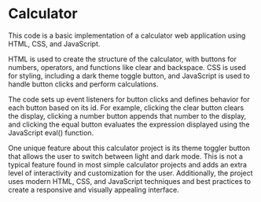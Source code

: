# Calculator
This code is a basic implementation of a calculator web application using HTML, CSS, and JavaScript.

HTML is used to create the structure of the calculator, with buttons for numbers, operators, and functions like clear and backspace. CSS is used for styling, including a dark theme toggle button, and JavaScript is used to handle button clicks and perform calculations.

The code sets up event listeners for button clicks and defines behavior for each button based on its id. For example, clicking the clear button clears the display, clicking a number button appends that number to the display, and clicking the equal button evaluates the expression displayed using the JavaScript eval() function.

One unique feature about this calculator project is its theme toggler button that allows the user to switch between light and dark mode. This is not a typical feature found in most simple calculator projects and adds an extra level of interactivity and customization for the user. Additionally, the project uses modern HTML, CSS, and JavaScript techniques and best practices to create a responsive and visually appealing interface.
